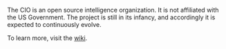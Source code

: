 The CIO is an open source intelligence organization. It is not affiliated with the US Government. The project is still in its infancy, and accordingly it is expected to continuously evolve.

To learn more, visit the [wiki](https://cephalon-intelligence.github.io/).
